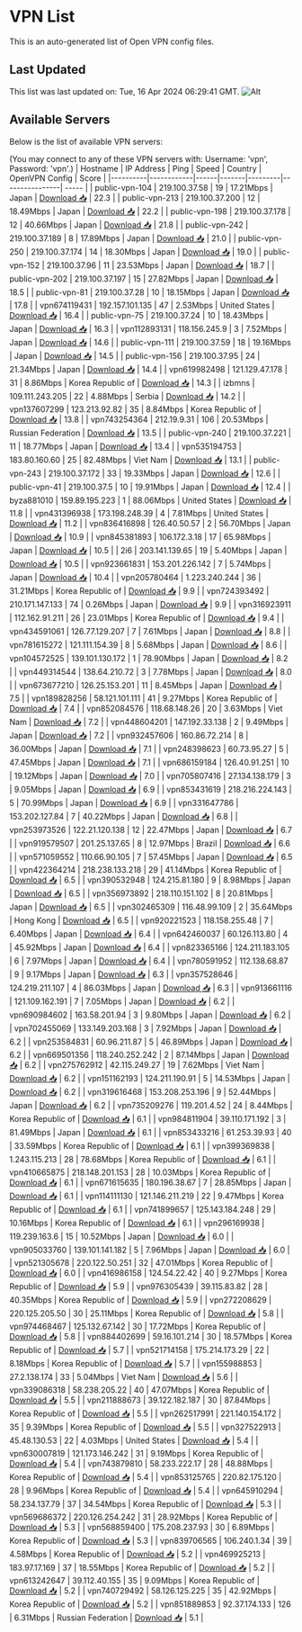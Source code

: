 # VPN List

This is an auto-generated list of Open VPN config files.

## Last Updated

This list was last updated on: Tue, 16 Apr 2024 06:29:41 GMT.
![Alt](https://repobeats.axiom.co/api/embed/186b98318ef1479477931607c1ad7d823f12451f.svg "Repobeats analytics image")

## Available Servers

Below is the list of available VPN servers:

(You may connect to any of these VPN servers with: Username: 'vpn', Password: 'vpn'.)
| Hostname | IP Address | Ping | Speed | Country | OpenVPN Config | Score |
|----------|------------|------|-------|---------|----------------| ----- |
| public-vpn-104 | 219.100.37.58 | 19 | 17.21Mbps | Japan | [Download 📥](./configs/server_0_JP.ovpn) | 22.3 |
| public-vpn-213 | 219.100.37.200 | 12 | 18.49Mbps | Japan | [Download 📥](./configs/server_1_JP.ovpn) | 22.2 |
| public-vpn-198 | 219.100.37.178 | 12 | 40.66Mbps | Japan | [Download 📥](./configs/server_2_JP.ovpn) | 21.8 |
| public-vpn-242 | 219.100.37.189 | 8 | 17.89Mbps | Japan | [Download 📥](./configs/server_3_JP.ovpn) | 21.0 |
| public-vpn-250 | 219.100.37.174 | 14 | 18.30Mbps | Japan | [Download 📥](./configs/server_4_JP.ovpn) | 19.0 |
| public-vpn-152 | 219.100.37.96 | 11 | 23.53Mbps | Japan | [Download 📥](./configs/server_5_JP.ovpn) | 18.7 |
| public-vpn-202 | 219.100.37.197 | 15 | 27.82Mbps | Japan | [Download 📥](./configs/server_6_JP.ovpn) | 18.5 |
| public-vpn-81 | 219.100.37.28 | 10 | 18.15Mbps | Japan | [Download 📥](./configs/server_7_JP.ovpn) | 17.8 |
| vpn674119431 | 192.157.101.135 | 47 | 2.53Mbps | United States | [Download 📥](./configs/server_8_US.ovpn) | 16.4 |
| public-vpn-75 | 219.100.37.24 | 10 | 18.43Mbps | Japan | [Download 📥](./configs/server_9_JP.ovpn) | 16.3 |
| vpn112893131 | 118.156.245.9 | 3 | 7.52Mbps | Japan | [Download 📥](./configs/server_10_JP.ovpn) | 14.6 |
| public-vpn-111 | 219.100.37.59 | 18 | 19.16Mbps | Japan | [Download 📥](./configs/server_11_JP.ovpn) | 14.5 |
| public-vpn-156 | 219.100.37.95 | 24 | 21.34Mbps | Japan | [Download 📥](./configs/server_12_JP.ovpn) | 14.4 |
| vpn619982498 | 121.129.47.178 | 31 | 8.86Mbps | Korea Republic of | [Download 📥](./configs/server_13_KR.ovpn) | 14.3 |
| izbmns | 109.111.243.205 | 22 | 4.88Mbps | Serbia | [Download 📥](./configs/server_14_RS.ovpn) | 14.2 |
| vpn137607299 | 123.213.92.82 | 35 | 8.84Mbps | Korea Republic of | [Download 📥](./configs/server_15_KR.ovpn) | 13.8 |
| vpn743254364 | 212.19.9.31 | 106 | 20.53Mbps | Russian Federation | [Download 📥](./configs/server_16_RU.ovpn) | 13.5 |
| public-vpn-240 | 219.100.37.221 | 11 | 18.77Mbps | Japan | [Download 📥](./configs/server_17_JP.ovpn) | 13.4 |
| vpn535194753 | 183.80.160.60 | 25 | 82.48Mbps | Viet Nam | [Download 📥](./configs/server_18_VN.ovpn) | 13.1 |
| public-vpn-243 | 219.100.37.172 | 33 | 19.33Mbps | Japan | [Download 📥](./configs/server_19_JP.ovpn) | 12.6 |
| public-vpn-41 | 219.100.37.5 | 10 | 19.91Mbps | Japan | [Download 📥](./configs/server_20_JP.ovpn) | 12.4 |
| byza881010 | 159.89.195.223 | 1 | 88.06Mbps | United States | [Download 📥](./configs/server_21_US.ovpn) | 11.8 |
| vpn431396938 | 173.198.248.39 | 4 | 7.81Mbps | United States | [Download 📥](./configs/server_22_US.ovpn) | 11.2 |
| vpn836416898 | 126.40.50.57 | 2 | 56.70Mbps | Japan | [Download 📥](./configs/server_23_JP.ovpn) | 10.9 |
| vpn845381893 | 106.172.3.18 | 17 | 65.98Mbps | Japan | [Download 📥](./configs/server_24_JP.ovpn) | 10.5 |
| 2i6 | 203.141.139.65 | 19 | 5.40Mbps | Japan | [Download 📥](./configs/server_25_JP.ovpn) | 10.5 |
| vpn923661831 | 153.201.226.142 | 7 | 5.74Mbps | Japan | [Download 📥](./configs/server_26_JP.ovpn) | 10.4 |
| vpn205780464 | 1.223.240.244 | 36 | 31.21Mbps | Korea Republic of | [Download 📥](./configs/server_27_KR.ovpn) | 9.9 |
| vpn724393492 | 210.171.147.133 | 74 | 0.26Mbps | Japan | [Download 📥](./configs/server_28_JP.ovpn) | 9.9 |
| vpn316923911 | 112.162.91.211 | 26 | 23.01Mbps | Korea Republic of | [Download 📥](./configs/server_29_KR.ovpn) | 9.4 |
| vpn434591061 | 126.77.129.207 | 7 | 7.61Mbps | Japan | [Download 📥](./configs/server_30_JP.ovpn) | 8.8 |
| vpn781615272 | 121.111.154.39 | 8 | 5.68Mbps | Japan | [Download 📥](./configs/server_31_JP.ovpn) | 8.6 |
| vpn104572525 | 139.101.130.172 | 1 | 78.90Mbps | Japan | [Download 📥](./configs/server_32_JP.ovpn) | 8.2 |
| vpn449314544 | 138.64.210.72 | 3 | 7.78Mbps | Japan | [Download 📥](./configs/server_33_JP.ovpn) | 8.0 |
| vpn673677210 | 126.25.153.201 | 11 | 8.45Mbps | Japan | [Download 📥](./configs/server_34_JP.ovpn) | 7.5 |
| vpn189828256 | 58.121.101.111 | 41 | 9.27Mbps | Korea Republic of | [Download 📥](./configs/server_35_KR.ovpn) | 7.4 |
| vpn852084576 | 118.68.148.26 | 20 | 3.63Mbps | Viet Nam | [Download 📥](./configs/server_36_VN.ovpn) | 7.2 |
| vpn448604201 | 147.192.33.138 | 2 | 9.49Mbps | Japan | [Download 📥](./configs/server_37_JP.ovpn) | 7.2 |
| vpn932457606 | 160.86.72.214 | 8 | 36.00Mbps | Japan | [Download 📥](./configs/server_38_JP.ovpn) | 7.1 |
| vpn248398623 | 60.73.95.27 | 5 | 47.45Mbps | Japan | [Download 📥](./configs/server_39_JP.ovpn) | 7.1 |
| vpn686159184 | 126.40.91.251 | 10 | 19.12Mbps | Japan | [Download 📥](./configs/server_40_JP.ovpn) | 7.0 |
| vpn705807416 | 27.134.138.179 | 3 | 9.05Mbps | Japan | [Download 📥](./configs/server_41_JP.ovpn) | 6.9 |
| vpn853431619 | 218.216.224.143 | 5 | 70.99Mbps | Japan | [Download 📥](./configs/server_42_JP.ovpn) | 6.9 |
| vpn331647786 | 153.202.127.84 | 7 | 40.22Mbps | Japan | [Download 📥](./configs/server_43_JP.ovpn) | 6.8 |
| vpn253973526 | 122.21.120.138 | 12 | 22.47Mbps | Japan | [Download 📥](./configs/server_44_JP.ovpn) | 6.7 |
| vpn919579507 | 201.25.137.65 | 8 | 12.97Mbps | Brazil | [Download 📥](./configs/server_45_BR.ovpn) | 6.6 |
| vpn571059552 | 110.66.90.105 | 7 | 57.45Mbps | Japan | [Download 📥](./configs/server_46_JP.ovpn) | 6.5 |
| vpn422364214 | 218.238.133.218 | 29 | 41.14Mbps | Korea Republic of | [Download 📥](./configs/server_47_KR.ovpn) | 6.5 |
| vpn390532948 | 124.215.81.180 | 9 | 8.98Mbps | Japan | [Download 📥](./configs/server_48_JP.ovpn) | 6.5 |
| vpn356973892 | 218.110.151.102 | 8 | 20.81Mbps | Japan | [Download 📥](./configs/server_49_JP.ovpn) | 6.5 |
| vpn302465309 | 116.48.99.109 | 2 | 35.64Mbps | Hong Kong | [Download 📥](./configs/server_50_HK.ovpn) | 6.5 |
| vpn920221523 | 118.158.255.48 | 7 | 6.40Mbps | Japan | [Download 📥](./configs/server_51_JP.ovpn) | 6.4 |
| vpn642460037 | 60.126.113.80 | 4 | 45.92Mbps | Japan | [Download 📥](./configs/server_52_JP.ovpn) | 6.4 |
| vpn823365166 | 124.211.183.105 | 6 | 7.97Mbps | Japan | [Download 📥](./configs/server_53_JP.ovpn) | 6.4 |
| vpn780591952 | 112.138.68.87 | 9 | 9.17Mbps | Japan | [Download 📥](./configs/server_54_JP.ovpn) | 6.3 |
| vpn357528646 | 124.219.211.107 | 4 | 86.03Mbps | Japan | [Download 📥](./configs/server_55_JP.ovpn) | 6.3 |
| vpn913661116 | 121.109.162.191 | 7 | 7.05Mbps | Japan | [Download 📥](./configs/server_56_JP.ovpn) | 6.2 |
| vpn690984602 | 163.58.201.94 | 3 | 9.80Mbps | Japan | [Download 📥](./configs/server_57_JP.ovpn) | 6.2 |
| vpn702455069 | 133.149.203.168 | 3 | 7.92Mbps | Japan | [Download 📥](./configs/server_58_JP.ovpn) | 6.2 |
| vpn253584831 | 60.96.211.87 | 5 | 46.89Mbps | Japan | [Download 📥](./configs/server_59_JP.ovpn) | 6.2 |
| vpn669501356 | 118.240.252.242 | 2 | 87.14Mbps | Japan | [Download 📥](./configs/server_60_JP.ovpn) | 6.2 |
| vpn275762912 | 42.115.249.27 | 19 | 7.62Mbps | Viet Nam | [Download 📥](./configs/server_61_VN.ovpn) | 6.2 |
| vpn151162193 | 124.211.190.91 | 5 | 14.53Mbps | Japan | [Download 📥](./configs/server_62_JP.ovpn) | 6.2 |
| vpn319616468 | 153.208.253.196 | 9 | 52.44Mbps | Japan | [Download 📥](./configs/server_63_JP.ovpn) | 6.2 |
| vpn735209276 | 119.201.4.52 | 24 | 8.44Mbps | Korea Republic of | [Download 📥](./configs/server_64_KR.ovpn) | 6.1 |
| vpn984811904 | 39.110.171.192 | 3 | 81.49Mbps | Japan | [Download 📥](./configs/server_65_JP.ovpn) | 6.1 |
| vpn853433216 | 61.253.39.93 | 40 | 33.59Mbps | Korea Republic of | [Download 📥](./configs/server_66_KR.ovpn) | 6.1 |
| vpn399369838 | 1.243.115.213 | 28 | 78.68Mbps | Korea Republic of | [Download 📥](./configs/server_67_KR.ovpn) | 6.1 |
| vpn410665875 | 218.148.201.153 | 28 | 10.03Mbps | Korea Republic of | [Download 📥](./configs/server_68_KR.ovpn) | 6.1 |
| vpn671615635 | 180.196.38.67 | 7 | 28.85Mbps | Japan | [Download 📥](./configs/server_69_JP.ovpn) | 6.1 |
| vpn114111130 | 121.146.211.219 | 22 | 9.47Mbps | Korea Republic of | [Download 📥](./configs/server_70_KR.ovpn) | 6.1 |
| vpn741899657 | 125.143.184.248 | 29 | 10.16Mbps | Korea Republic of | [Download 📥](./configs/server_71_KR.ovpn) | 6.1 |
| vpn296169938 | 119.239.163.6 | 15 | 10.52Mbps | Japan | [Download 📥](./configs/server_72_JP.ovpn) | 6.0 |
| vpn905033760 | 139.101.141.182 | 5 | 7.96Mbps | Japan | [Download 📥](./configs/server_73_JP.ovpn) | 6.0 |
| vpn521305678 | 220.122.50.251 | 32 | 47.01Mbps | Korea Republic of | [Download 📥](./configs/server_74_KR.ovpn) | 6.0 |
| vpn416986158 | 124.54.22.42 | 40 | 9.27Mbps | Korea Republic of | [Download 📥](./configs/server_75_KR.ovpn) | 5.9 |
| vpn976305439 | 39.115.83.82 | 28 | 40.35Mbps | Korea Republic of | [Download 📥](./configs/server_76_KR.ovpn) | 5.9 |
| vpn272208629 | 220.125.205.50 | 30 | 25.11Mbps | Korea Republic of | [Download 📥](./configs/server_77_KR.ovpn) | 5.8 |
| vpn974468467 | 125.132.67.142 | 30 | 17.72Mbps | Korea Republic of | [Download 📥](./configs/server_78_KR.ovpn) | 5.8 |
| vpn884402699 | 59.16.101.214 | 30 | 18.57Mbps | Korea Republic of | [Download 📥](./configs/server_79_KR.ovpn) | 5.7 |
| vpn521714158 | 175.214.173.29 | 22 | 8.18Mbps | Korea Republic of | [Download 📥](./configs/server_80_KR.ovpn) | 5.7 |
| vpn155988853 | 27.2.138.174 | 33 | 5.04Mbps | Viet Nam | [Download 📥](./configs/server_81_VN.ovpn) | 5.6 |
| vpn339086318 | 58.238.205.22 | 40 | 47.07Mbps | Korea Republic of | [Download 📥](./configs/server_82_KR.ovpn) | 5.5 |
| vpn211888673 | 39.122.182.187 | 30 | 87.84Mbps | Korea Republic of | [Download 📥](./configs/server_83_KR.ovpn) | 5.5 |
| vpn262517991 | 221.140.154.172 | 35 | 9.39Mbps | Korea Republic of | [Download 📥](./configs/server_84_KR.ovpn) | 5.5 |
| vpn327522913 | 45.48.130.53 | 22 | 4.03Mbps | United States | [Download 📥](./configs/server_85_US.ovpn) | 5.4 |
| vpn630007819 | 121.173.146.242 | 31 | 9.19Mbps | Korea Republic of | [Download 📥](./configs/server_86_KR.ovpn) | 5.4 |
| vpn743879810 | 58.233.222.17 | 28 | 48.88Mbps | Korea Republic of | [Download 📥](./configs/server_87_KR.ovpn) | 5.4 |
| vpn853125765 | 220.82.175.120 | 28 | 9.96Mbps | Korea Republic of | [Download 📥](./configs/server_88_KR.ovpn) | 5.4 |
| vpn645910294 | 58.234.137.79 | 37 | 34.54Mbps | Korea Republic of | [Download 📥](./configs/server_89_KR.ovpn) | 5.3 |
| vpn569686372 | 220.126.254.242 | 31 | 28.92Mbps | Korea Republic of | [Download 📥](./configs/server_90_KR.ovpn) | 5.3 |
| vpn568859400 | 175.208.237.93 | 30 | 6.89Mbps | Korea Republic of | [Download 📥](./configs/server_91_KR.ovpn) | 5.3 |
| vpn839706565 | 106.240.1.34 | 39 | 4.58Mbps | Korea Republic of | [Download 📥](./configs/server_92_KR.ovpn) | 5.2 |
| vpn469925213 | 183.97.17.169 | 37 | 18.55Mbps | Korea Republic of | [Download 📥](./configs/server_93_KR.ovpn) | 5.2 |
| vpn613242647 | 39.112.40.155 | 35 | 9.09Mbps | Korea Republic of | [Download 📥](./configs/server_94_KR.ovpn) | 5.2 |
| vpn740729492 | 58.126.125.225 | 35 | 42.92Mbps | Korea Republic of | [Download 📥](./configs/server_95_KR.ovpn) | 5.2 |
| vpn851889853 | 92.37.174.133 | 126 | 6.31Mbps | Russian Federation | [Download 📥](./configs/server_96_RU.ovpn) | 5.1 |
